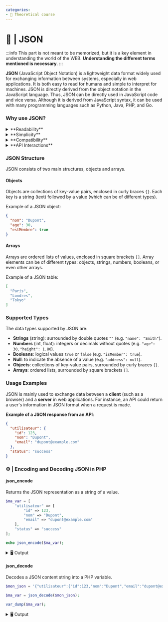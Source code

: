 ```yaml
---
categories:
- 📜 Theoretical course
---
```


# 📜 | JSON

:::info
This part is not meant to be memorized, but it is a key element in understanding the world of the WEB. **Understanding the different terms mentioned is necessary**.
:::

**JSON** (JavaScript Object Notation) is a lightweight data format widely used for exchanging information between systems, especially in web applications.
It is both easy to read for humans and simple to interpret for machines.
JSON is directly derived from the object notation in the JavaScript language. Thus, JSON can be directly used in JavaScript code and vice versa.
Although it is derived from JavaScript syntax, it can be used with many programming languages such as Python, Java, PHP, and Go.

### Why use JSON?

<details>
  <summary>**Readability**</summary>

JSON is encoded in UTF-8 (i.e., not in bytes like 0xf6 0x3a). Its clear syntax makes it easy to read for humans.
</details>

<details>
  <summary>**Simplicity**</summary>

Less verbose than XML, it is lighter in terms of size.

:::tip XML for the curious
```xml
<?xml version="1.0" encoding="UTF-8"?>

<shiporder orderid="889923" xmlns:xsi="http://www.w3.org/2001/XMLSchema-instance" xsi:noNamespaceSchemaLocation="shiporder.xsd">
  <orderperson>John Smith</orderperson>
  <shipto>
    <name>Ola Nordmann</name>
    <address>Langgt 23</address>
    <city>4000 Stavanger</city>
    <country>Norway</country>
  </shipto>
  <item>
    <title>Empire Burlesque</title>
    <note>Special Edition</note>
    <quantity>1</quantity>
    <price>10.90</price>
  </item>
  <item>
    <title>Hide your heart</title>
    <quantity>1</quantity>
    <price>9.90</price>
  </item>
</shiporder>
```
:::
</details>

<details>
  <summary>**Compatibility**</summary>

JSON is natively supported by most modern programming languages, making it easier to adopt in various contexts.
</details>

<details>
  <summary>**API Interactions**</summary>

JSON has become the standard for data exchange in modern web APIs.
</details>

### JSON Structure

JSON consists of two main structures, objects and arrays.

#### Objects

Objects are collections of key-value pairs, enclosed in curly braces `{}`. Each key is a string (text) followed by a value (which can be of different types).

Example of a JSON object:
```json
{
  "nom": "Dupont",
  "age": 30,
  "estMembre": true
}
```

#### Arrays

Arrays are ordered lists of values, enclosed in square brackets `[]`. Array elements can be of different types: objects, strings, numbers, booleans, or even other arrays.

Example of a JSON table:
```json
[
  "Paris",
  "Londres",
  "Tokyo"
]
```

### Supported Types

The data types supported by JSON are:

- **Strings** (string): surrounded by double quotes `""` (e.g. `"name": "Smith"`).
- **Numbers** (int, float): integers or decimals without quotes (e.g. `"age": 30`, `"height": 1.80`).
- **Booleans**: logical values `true` or `false` (e.g. `"isMember": true`).
- **Null**: to indicate the absence of a value (e.g. `"address": null`).
- **Objects**: collections of key-value pairs, surrounded by curly braces `{}`.
- **Arrays**: ordered lists, surrounded by square brackets `[]`.

### Usage Examples

JSON is mainly used to exchange data between a **client** (such as a browser) and a **server** in web applications. For instance, an API could return a user's information in JSON format when a request is made.

**Example of a JSON response from an API**:
```json
{
  "utilisateur": {
    "id": 123,
    "nom": "Dupont",
    "email": "dupont@example.com"
  },
  "status": "success"
}
```

### ⚙️ | Encoding and Decoding JSON in PHP

#### json_encode

Returns the JSON representation as a string of a value.

```php
$ma_var = [
    "utilisateur" => [
        "id" => 123,
        "nom" => "Dupont",
        "email" => "dupont@example.com"
    ],
    "status" => "success"
];

echo json_encode($ma_var);
```

<details>
    <summary>🖥️ Output</summary>
```json
{"user":{"id":123,"name":"Smith","email":"smith@example.com"},"status":"success"}
```
</details>

#### json_decode

Decodes a JSON content string into a PHP variable.

```php
$mon_json = '{"utilisateur":{"id":123,"nom":"Dupont","email":"dupont@example.com"},"status":"success"}';

$ma_var = json_decode($mon_json);

var_dump($ma_var);
```

<details>
    <summary>🖥️ Output</summary>
```
object(stdClass)#2 (2) {
  ["utilisateur"]=>
  object(stdClass)#1 (3) {
    ["id"]=>
    int(123)
    ["nom"]=>
    string(6) "Dupont"
    ["email"]=>
    string(18) "dupont@example.com"
  }
  ["status"]=>
  string(7) "success"
}
```
</details>
